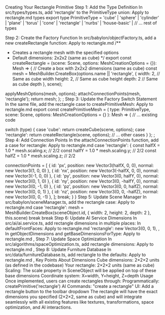 Creating Your Rectangle Primitive
Step 1: Add the Type Definition
In src/types/types.ts, add 'rectangle' to the PrimitiveType union:
Apply to rectangle.md
types
export type PrimitiveType = 'cube' | 'sphere' | 'cylinder' | 'plane' | 'torus' | 'cone' | 'rectangle' | 'nurbs' | 
    'house-basic' | // ... rest of types

Step 2: Create the Factory Function
In src/babylon/objectFactory.ts, add a new createRectangle function:
Apply to rectangle.md
/**
 * Creates a rectangle mesh with the specified options
 * Default dimensions: 2x2x2 (same as cube)
 */
export const createRectangle = (scene: Scene, options: MeshCreationOptions = {}): Mesh => {
  // Create a box with 2x2x2 dimensions (same as cube)
  const mesh = MeshBuilder.CreateBox(options.name || 'rectangle', { 
    width: 2,  // Same as cube width
    height: 2, // Same as cube height
    depth: 2   // Same as cube depth
  }, scene);
  
  applyMeshOptions(mesh, options);
  attachConnectionPoints(mesh, 'rectangle');
  return mesh;
};
;
Step 3: Update the Factory Switch Statement
In the same file, add the rectangle case to createPrimitiveMesh:
Apply to rectangle.md
export const createPrimitiveMesh = (
  type: PrimitiveType, 
  scene: Scene, 
  options: MeshCreationOptions = {}
): Mesh => {
  // ... existing code
  
  switch (type) {
    case 'cube':
      return createCube(scene, options);
    case 'rectangle':
      return createRectangle(scene, options);
    // ... other cases
  }
};
;
Step 4: Add Connection Points
In the attachConnectionPoints function, add a case for rectangle:
Apply to rectangle.md
case 'rectangle': {
  const halfX = 1.0 * mesh.scaling.x;  // 2/2
  const halfY = 1.0 * mesh.scaling.y;  // 2/2
  const halfZ = 1.0 * mesh.scaling.z;  // 2/2

  connectionPoints = [
    { id: 'px', position: new Vector3(halfX, 0, 0), normal: new Vector3(1, 0, 0) },
    { id: 'nx', position: new Vector3(-halfX, 0, 0), normal: new Vector3(-1, 0, 0) },
    { id: 'py', position: new Vector3(0, halfY, 0), normal: new Vector3(0, 1, 0) },
    { id: 'ny', position: new Vector3(0, -halfY, 0), normal: new Vector3(0, -1, 0) },
    { id: 'pz', position: new Vector3(0, 0, halfZ), normal: new Vector3(0, 0, 1) },
    { id: 'nz', position: new Vector3(0, 0, -halfZ), normal: new Vector3(0, 0, -1) },
  ];
  break;
}
}
Step 5: Update Scene Manager
In src/babylon/sceneManager.ts, add the rectangle case:
Apply to rectangle.md
case 'rectangle':
  mesh = MeshBuilder.CreateBox(sceneObject.id, { 
    width: 2, 
    height: 2, 
    depth: 2 
  }, this.scene)
  break
break
Step 6: Update AI Service Dimensions
In src/ai/ai.service.ts, add rectangle dimensions in multiple places:
In defaultFrontFaces:
Apply to rectangle.md
'rectangle': new Vector3(0, 0, 1),
,
In getObjectDimensions and getBaseDimensionsForType:
Apply to rectangle.md
,
Step 7: Update Space Optimization
In src/algorithms/spaceOptimization.ts, add rectangle dimensions:
Apply to rectangle.md
,
Step 8: Update Furniture Database
In src/data/furnitureDatabase.ts, add rectangle to the defaults:
Apply to rectangle.md
,
Key Points About Dimensions
Cube dimensions: 2×2×2 units (as defined in the codebase)
Your rectangle: 2×2×2 units (same as cube)
Scaling: The scale property in SceneObject will be applied on top of these base dimensions
Coordinate system: X=width, Y=height, Z=depth
Usage
Once implemented, users can create rectangles through:
Programmatically: createPrimitive('rectangle')
AI Commands: "create a rectangle"
UI: Add a rectangle button to the toolbar dropdown
The rectangle will have the exact dimensions you specified (2×2×2, same as cube) and will integrate seamlessly with all existing features like textures, transformations, space optimization, and AI interactions.